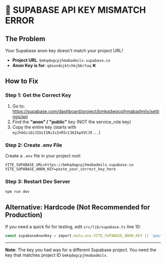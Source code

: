 # 🔑 SUPABASE API KEY MISMATCH ERROR

## The Problem
Your Supabase anon key doesn't match your project URL!

- **Project URL**: `bmkqdwgcpjhmabadmilx.supabase.co`
- **Anon Key is for**: `qdxondojktchkjbbrtaq` ❌

## How to Fix

### Step 1: Get the Correct Key
1. Go to: https://supabase.com/dashboard/project/bmkqdwgcpjhmabadmilx/settings/api
2. Find the **"anon" / "public"** key (NOT the service_role key)
3. Copy the entire key (starts with `eyJhbGciOiJIUzI1NiIsInR5cCI6IkpXVCJ9...`)

### Step 2: Create .env File
Create a `.env` file in your project root:

```env
VITE_SUPABASE_URL=https://bmkqdwgcpjhmabadmilx.supabase.co
VITE_SUPABASE_ANON_KEY=paste_your_correct_key_here
```

### Step 3: Restart Dev Server
```bash
npm run dev
```

## Alternative: Hardcode (Not Recommended for Production)
If you need a quick fix for testing, edit `src/lib/supabase.ts` line 10:
```typescript
const supabaseAnonKey = import.meta.env.VITE_SUPABASE_ANON_KEY || 'paste_correct_key_here';
```

---

**Note**: The key you had was for a different Supabase project. You need the key that matches project ID `bmkqdwgcpjhmabadmilx`.
